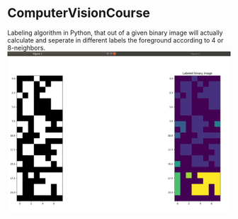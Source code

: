 # ComputerVisionCourse

Labeling algorithm in Python, that out of a given binary image will actually calculate and seperate in 
different labels the foreground according to 4 or 8-neighbors.
![alt text](https://github.com/NikosMouzakitis/ComputerVisionCourse/blob/master/cv1.png)
